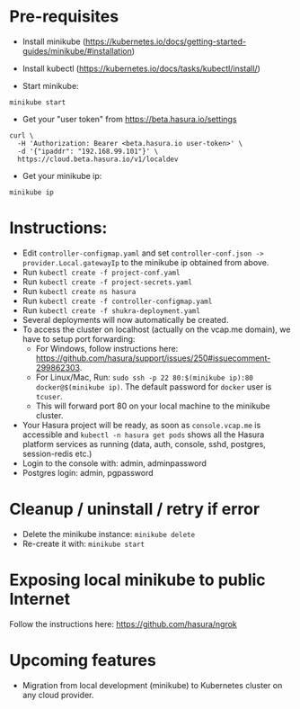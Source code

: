 # Pre-requisites

- Install minikube (https://kubernetes.io/docs/getting-started-guides/minikube/#installation)

- Install kubectl (https://kubernetes.io/docs/tasks/kubectl/install/)

- Start minikube:

```
minikube start
```

- Get your "user token" from https://beta.hasura.io/settings
```
curl \
  -H 'Authorization: Bearer <beta.hasura.io user-token>' \
  -d '{"ipaddr": "192.168.99.101"}' \
  https://cloud.beta.hasura.io/v1/localdev
```  

- Get your minikube ip:
```
minikube ip
```

# Instructions:

- Edit ``controller-configmap.yaml`` and set ``controller-conf.json -> provider.Local.gatewayIp`` to the minikube ip obtained from above.
- Run ``kubectl create -f project-conf.yaml``
- Run ``kubectl create -f project-secrets.yaml``
- Run ``kubectl create ns hasura``
- Run ``kubectl create -f controller-configmap.yaml``
- Run ``kubectl create -f shukra-deployment.yaml``
- Several deployments will now automatically be created.
- To access the cluster on localhost (actually on the vcap.me domain), we have to setup port forwarding:
  - For Windows, follow instructions here: https://github.com/hasura/support/issues/250#issuecomment-299862303.
  - For Linux/Mac, Run: ``sudo ssh -p 22 80:$(minikube ip):80 docker@$(minikube ip)``. The default password for `docker` user is `tcuser`.
  - This will forward port 80 on your local machine to the minikube cluster.
- Your Hasura project will be ready, as soon as
  ``console.vcap.me`` is accessible and
  ``kubectl -n hasura get pods`` shows all the Hasura platform services as running (data, auth, console, sshd, postgres, session-redis etc.)
- Login to the console with: admin, adminpassword
- Postgres login: admin, pgpassword

# Cleanup / uninstall / retry if error
- Delete the minikube instance: ``minikube delete``
- Re-create it with: ``minikube start``

# Exposing local minikube to public Internet
Follow the instructions here: https://github.com/hasura/ngrok

# Upcoming features
- Migration from local development (minikube) to Kubernetes cluster on any cloud provider.
